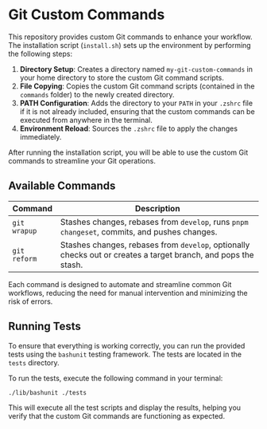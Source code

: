 # Git Custom Commands

This repository provides custom Git commands to enhance your workflow. The installation script (`install.sh`) sets up the environment by performing the following steps:

1. **Directory Setup**: Creates a directory named `my-git-custom-commands` in your home directory to store the custom Git command scripts.
2. **File Copying**: Copies the custom Git command scripts (contained in the `commands` folder) to the newly created directory.
3. **PATH Configuration**: Adds the directory to your `PATH` in your `.zshrc` file if it is not already included, ensuring that the custom commands can be executed from anywhere in the terminal.
4. **Environment Reload**: Sources the `.zshrc` file to apply the changes immediately.

After running the installation script, you will be able to use the custom Git commands to streamline your Git operations.

## Available Commands

| Command       | Description                                                                 |
|---------------|-----------------------------------------------------------------------------|
| `git wrapup`  | Stashes changes, rebases from `develop`, runs `pnpm changeset`, commits, and pushes changes. |
| `git reform`  | Stashes changes, rebases from `develop`, optionally checks out or creates a target branch, and pops the stash. |

Each command is designed to automate and streamline common Git workflows, reducing the need for manual intervention and minimizing the risk of errors.

## Running Tests

To ensure that everything is working correctly, you can run the provided tests using the `bashunit` testing framework. The tests are located in the `tests` directory.

To run the tests, execute the following command in your terminal:

```sh
./lib/bashunit ./tests
```

This will execute all the test scripts and display the results, helping you verify that the custom Git commands are functioning as expected.